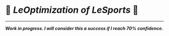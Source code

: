 # 🐝 ***LeOptimization of LeSports*** 🍯

---

***Work in progress. I will consider this a success if I reach 70% confidence.***